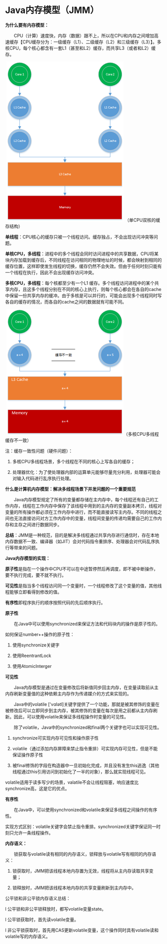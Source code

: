 # Java内存模型（JMM）

**为什么要有内存模型：**

&emsp;&emsp;CPU（计算）速度快，内存（数据）跟不上，所以在CPU和内存之间增加高速缓存【CPU缓存分为：一级缓存（L1）、二级缓存（L2）和三级缓存（L3）】。多核CPU，每个核心都含有一套L1（甚至和L2）缓存，而共享L3（或者和L2）缓存。

​    ![单CPU双核的缓存结构](https://github.com/xubinlee/Notes/blob/master/assets/core-duo.png?raw=true) （单CPU双核的缓存结构）

**单线程**：CPU核心的缓存只被一个线程访问。缓存独占，不会出现访问冲突等问题。

**单核CPU，多线程**：进程中的多个线程会同时访问进程中的共享数据，CPU将某块内存加载到缓存后，不同线程在访问相同的物理地址的时候，都会映射到相同的缓存位置，这样即使发生线程的切换，缓存仍然不会失效。但由于任何时刻只能有一个线程在执行，因此不会出现缓存访问冲突。

**多核CPU，多线程**：每个核都至少有一个L1 缓存。多个线程访问进程中的某个共享内存，且这多个线程分别在不同的核心上执行，则每个核心都会在各自的cache中保留一份共享内存的缓冲。由于多核是可以并行的，可能会出现多个线程同时写各自的缓存的情况，而各自的cache之间的数据就有可能不同。

​            ![](https://github.com/xubinlee/Notes/blob/master/assets/cache-inconsistency.png?raw=true)（多核CPU多线程缓存不一致）

注：缓存一致性问题（硬件问题）：

1. 多核CPU多线程场景，多个线程在不同的核心上写各自的缓存；

2. 处理器优化：为了使处理器内部的运算单元能够尽量充分利用，处理器可能会对输入代码进行乱序执行处理。

**什么是计算机内存模型：解决多线程场景下并发问题的一个重要规范**

&emsp;&emsp;Java内存模型规定了所有的变量都存储在主内存中，每个线程还有自己的工作内存，线程在工作内存中保存了该线程中用到的主内存的变量副本拷贝，线程对变量的所有操作都必须在工作内存中进行，而不能直接读写主内存。不同的线程之间也无法直接访问对方工作内存中的变量，线程间变量的传递均需要自己的工作内存和主存之间进行数据同步。

**总结**：JMM是一种规范，目的是解决多线程通过共享内存进行通信时，存在本地内存数据不一致、编译器（如JIT）会对代码指令重排序、处理器会对代码乱序执行等带来的问题。

**Java内存模型的实现：** 

**原子性**是指在一个操作中CPU不可以在中途暂停然后再调度，即不被中断操作，要不执行完成，要不就不执行。

**可见性**是指当多个线程访问同一个变量时，一个线程修改了这个变量的值，其他线程能够立即看得到修改的值。

**有序性**即程序执行的顺序按照代码的先后顺序执行。

**原子性**

&emsp;&emsp;在Java中可以使用synchronized来保证方法和代码块内的操作是原子性的。

如何保证number++操作的原子性：

1. 使用synchronize关键字

2. 使用ReentrantLock
3. 使用AtomicInterger

**可见性**

&emsp;&emsp;Java内存模型是通过在变量修改后将新值同步回主内存，在变量读取前从主内存刷新变量值的这种依赖主内存作为传递媒介的方式来实现的。

&emsp;&emsp;Java中的volatile ['vɑlətl]关键字提供了一个功能，那就是被其修饰的变量在被修改后可以立即同步到主内存，被其修饰的变量在每次是用之前都从主内存刷新。因此，可以使用volatile来保证多线程操作时变量的可见性。

&emsp;&emsp;除了volatile，Java中的synchronized和final两个关键字也可以实现可见性。

1. synchronize可实现内存可见性和操作原子性

2. volatile（通过添加内存屏障来禁止指令重排）可实现内存可见性，但是不能保证操作原子性

3. 被final修饰的字段在构造器中一旦初始化完成，并且没有发生this逃逸（其他线程通过this引用访问到初始化了一半的对象），那么就实现线程可见。

volatile适用于读多写少的场景，valatile不会让线程阻塞，响应速度比synchronize高，这是它的优点。

**有序性**

&emsp;&emsp;在Java中，可以使用synchronized和volatile来保证多线程之间操作的有序性。

实现方式区别：volatile关键字会禁止指令重排。synchronized关键字保证同一时刻只允许一条线程操作。

**内存语义：** 

&emsp;&emsp;锁获取与volatile读有相同的内存语义，锁释放与volatile写有相同的内存语义：

1. 锁获取时，JMM把该线程本地内存置为无效，线程将从主内存读取共享变量；

2. 锁释放时，JMM把该线程本地内存的共享变量刷新到主内存中。

公平锁和非公平锁内存语义总结：

l   公平锁和非公平锁释放时，都写volatile变量state。

l   公平锁获取时，首先读volatile变量。

l   非公平锁获取时，首先用CAS更新volatile变量，这个操作同时具有volatile读和volatile写的内存语义。